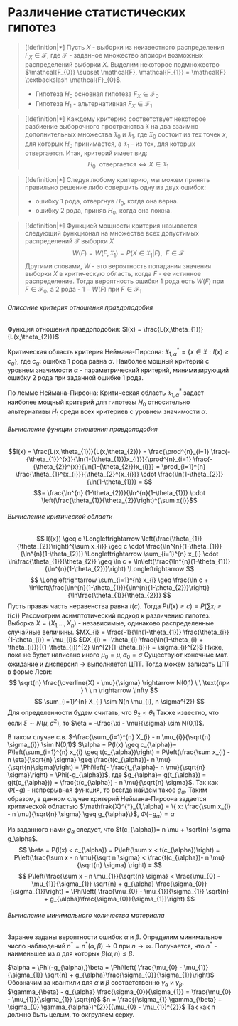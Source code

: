 # Различение статистических гипотез

> [!definition|*]
> Пусть $X$ - выборки из неизвестного распределения $F_{X} \in \mathcal{F},$ где $\mathcal{F}$ - заданное множество априори возможных распределений выборки $X$. Выделим некоторое подмножество $\mathcal{F_{0}} \subset \mathcal{F}, \mathcal{F_{1}} = \mathcal{F} \textbackslash \mathcal{F}_{0}$.
> - Гипотеза $H_{0}$ основная гипотеза $F_{X} \in \mathcal{F_{0}}$
> - Гипотеза $H_{1}$ - альтернативная $F_{X} \in \mathcal{F}_{1}$

> [!definition|*]
> Каждому критерию соответствует некоторое разбиение выборочного пространства $\mathfrak{X}$ на два взаимно дополнительных множества $\mathfrak{X}_{0}$ и $\mathfrak{X}_{1}$, где $\mathfrak{X}_{0}$ состоит из тех точек $x$, для которых $H_{0}$ принимается, а $\mathfrak{X}_{1}$ - из тех, для которых отвергается. Итак, критерий имеет вид:$$H_{0} \ \ \text{отвергается} \iff X \in \mathfrak{X}_{1}$$

> [!definition|*]
> Следуя любому критерию, мы можем принять правильно решение либо совершить одну из двух ошибок:
> - ошибку 1 рода, отвергнув $H_{0}$, когда она верна.
> - ошибку 2 рода, приняв $H_{0}$, когда она ложна.

> [!definition|*]
> Функцией мощности критерия называется следующий функционал на множестве всех допустимых распределений $\mathcal{F}$ выборки $X$ $$W(F) = W(F, \mathfrak{X}_{1}) = P(X \in \mathfrak{X}_{1}|F), \ \ F \in \mathcal{F}$$
> Другими словами, $W$ - это вероятность попадания значения выборки $X$ в критическую область, когда $F$ - ее истинное распределение.
> Тогда вероятность ошибки 1 рода есть $W(F)$ при $F \in \mathcal{F}_{0}$, а 2 рода - $1-W(F)$ при $F \in \mathcal{F}_{1}$

###### Описание критерия отношения правдоподобия
Функция отношения правдоподобия:
$l(x) = \frac{L(x,\theta_{1})}{L(x,\theta_{2})}$

Критическая область критерия Неймана-Пирсона:
$\mathfrak{X}^{*}_{{1,\alpha}} = \{ x \in \mathfrak{X}: l(x) \geq c_{\alpha}\}$, где $c_\alpha$: ошибка 1 рода равна $\alpha$.
Наиболее мощный критерий с уровнем значимости $\alpha$ - параметрический критерий, минимизирующий ошибку 2 рода при заданной ошибке 1 рода. 

По лемме Неймана-Пирсона: Критическая область $\mathfrak{X}^{*}_{1, \alpha}$ задает наиболее мощный критерий для гипотезы $H_{0}$ относительно альтернативы $H_{1}$ среди всех критериев с уровнем значимости $\alpha$.
###### Вычисление функции отношения правдоподобия
$$l(x) = \frac{L(x,\theta_{1})}{L(x,\theta_{2})} = \frac{\prod^{n}_{i=1} \frac{-{\theta_{1}}^{x}}{\ln(1-{\theta_{1}})x_{i}}}{\prod^{n}_{i=1} \frac{-{\theta_{2}}^{x}}{\ln(1-{\theta_{2}})x_{i}}} = \prod_{i=1}^{n} \frac{\theta_{1}^{x_{i}}}{\theta_{2}^{x_{i}}} \cdot \frac{\ln(1-\theta_{2})}{\ln(1-\theta_{1})} = $$
$$= \frac{\ln^{n} (1-\theta_{2})}{\ln^{n}(1-\theta_{1})} \cdot \left(\frac{\theta_{1}}{\theta_{2}}\right)^{\sum x{i}}$$
###### Вычисление критической области
$$
l({x}) \geq c \Longleftrightarrow \left(\frac{\theta_{1}}{\theta_{2}}\right)^{\sum x_{i}} \geq c \cdot \frac{\ln^{n}(1-\theta_{1})}{\ln^{n}(1-\theta_{2})} \Longleftrightarrow \sum_{i=1}^{n} x_{i} \cdot \ln\frac{\theta_{1}}{\theta_{2}} \geq \ln c + \ln\left(\frac{\ln^{n}(1-\theta_{1})}{\ln^{n}(1-\theta_{2})}\right) \Longleftrightarrow
$$
$$
\Longleftrightarrow \sum_{i=1}^{n} x_{i} \geq \frac{\ln c + \ln\left(\frac{\ln^{n}(1-\theta_{1})}{\ln^{n}(1-\theta_{2})}\right)}{\ln\frac{\theta_{1}}{\theta_{2}}}
$$
Пусть правая часть неравенства равна $t(c)$. Тогда $P(l(x) \geq c) = P\left(\sum x_{i} \geq t(c)\right)$
Рассмотрим асимптотический подход к различению гипотез. Выборка $X = (X_{1,}..., X_{n})$ - независимые, одинаково распределенные случайные величины. $MX_{i} = \frac{-1}{\ln(1-\theta_{1})} \frac{\theta_{i}}{1-\theta_{i}} = \mu_{i}$
$DX_{i} = -\theta_{i} \frac{\ln(1-\theta_{i} + \theta_{i})}{(1-\theta_{i})^{2} \ln^{2}(1-\theta_{i})} = \sigma_{i}^{2}$
Ниже, пока не будет написано иного $\mu_{0} = \mu, \sigma_{0} = \sigma$
Существуют конечные мат. ожидание и дисперсия $\longrightarrow$ выполняется ЦПТ. Тогда можем записать ЦПТ в форме Леви:
$$
\sqrt{n} \frac{\overline{X} - \mu}{\sigma} \rightarrow N(0,1) \ \ \text{при } \ \ n \rightarrow \infty
$$
$$
\sum_{i=1}^{n} X_{i} \sim N(n \mu_{i}, n \sigma^{2})
$$
Для определенности будем считать, что $\theta_{2} < \theta_{1}$
Также известно, что если $\xi \sim N(\mu, \sigma^{2})$, то $\eta = -\frac{\xi - \mu}{\sigma} \sim N(0,1)$.

В таком случае с.в. $-\frac{\sum_{i=1}^{n} X_{i} - n \mu_{i}}{\sqrt{n} \sigma_{i}} \sim N(0,1)$ 
$\alpha = P(l(x) \geq c_{\alpha)}= P\left(\sum_{i=1}^{n} x_{i} \geq t(c_{\alpha})\right) = P\left(\frac{\sum x_{i} - n \eta}{\sqrt{n} \sigma} \geq \frac{t(c_{\alpha)}- n \mu}{\sqrt{n}\sigma}\right) = \Phi\left(- \frac{t_{\alpha}- n \mu}{\sqrt{n} \sigma}\right) = \Phi(-g_{\alpha})$, где $g_{\alpha}= g(t_{\alpha}) = g(t(c_{\alpha})) = \frac{t(c_{\alpha}) - n \mu}{\sqrt{n} \sigma}$.
Так как $\Phi(-g)$ - непрерывная функция, то всегда найдем такое $g_\alpha$. Таким образом, в данном случае критерий Неймана-Пирсона задается критической областью $\mathfrak{X}^{*}_{1,\alpha} = \{ x: \frac{\sum x_{i} - n \mu}{\sqrt{n} \sigma} \geq g_{\alpha}\}$, $\Phi(-g_{\alpha})= \alpha$

Из заданного нами $g_\alpha$ следует, что $t(c_{\alpha})= n \mu + \sqrt{n} \sigma g_\alpha$.
$$
\beta = P(l(x) < c_{\alpha}) = P\left(\sum x < t(c_{\alpha})\right) = P\left(\frac{\sum x - n \mu}{\sqrt n \sigma} < \frac{t(c_{\alpha})- n \mu}{\sqrt{n} \sigma} \right) =
$$
$$
P\left(\frac{\sum x - n \mu_{1}}{\sqrt{n} \sigma} < \frac{\mu_{0} - \mu_{1}}{\sigma_{1}} \sqrt{n} + g_{\alpha} \frac{\sigma_{0}}{\sigma_{1}}\right) = \Phi\left( \frac{\mu_{0} - \mu_{1}}{\sigma_{1}} \sqrt{n} + g_{\alpha}\frac{\sigma_{0}}{\sigma_{1}}\right)
$$
###### Вычисление минимального количества материала
Заранее заданы вероятности ошибок $\alpha$ и $\beta$. Определим минимальное число наблюдений $n^{*} = n^{*} (\alpha, \beta) \rightarrow 0$ при $n \rightarrow \infty$. Получается, что $n^{*}$ - наименьшее из $n$ для которых $\beta(\alpha, n) \leq \beta$. 

$\alpha = \Phi(-g_{\alpha),}\beta = \Phi\left( \frac{\mu_{0} - \mu_{1}}{\sigma_{1}} \sqrt{n} + g_{\alpha}\frac{\sigma_{0}}{\sigma_{1}}\right)$
Обозначим за квантили для $\alpha$ и $\beta$ соответственно $\gamma_\alpha$ и $\gamma_\beta$.
$\gamma_{\beta} - g_{\alpha} \frac{\sigma_{0}}{\sigma_{1}} = \frac{\mu_{0} - \mu_{1}}{\sigma_{1}} \sqrt{n}$
$n = \frac{(\sigma_{1} \gamma_{\beta} + \sigma_{0} \gamma_{\alpha})^{2}}{(\mu_{0} - \mu_{1})^{2}}$
Так как n должно быть целым, то окгруляем серху.
